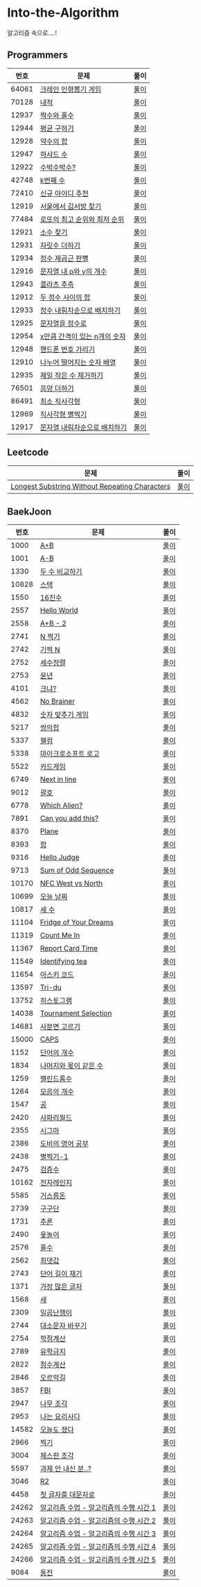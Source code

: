 # Into-the-Algorithm
알고리즘 속으로....!

## Programmers

|번호|문제|풀이|
|---|---|---|
|64061|[크레인 인형뽑기 게임](https://programmers.co.kr/learn/courses/30/lessons/64061)|[풀이](https://github.com/Jeeehee/Into-the-Algorithm/blob/main/Into-the-Algorithm/Into-the-Algorithm/Programmers/64061.swift)|
|70128|[내적](https://school.programmers.co.kr/learn/courses/30/lessons/70128)|[풀이](https://github.com/Jeeehee/Into-the-Algorithm/blob/main/Into-the-Algorithm/Into-the-Algorithm/Programmers/70128.swift)|
|12937|[짝수와 홀수](https://school.programmers.co.kr/learn/courses/30/lessons/12937)|[풀이](https://github.com/Jeeehee/Into-the-Algorithm/blob/main/Into-the-Algorithm/Into-the-Algorithm/Programmers/12937.swift)|
|12944|[평균 구하기](https://school.programmers.co.kr/learn/courses/30/lessons/12944)|[풀이](https://github.com/Jeeehee/Into-the-Algorithm/blob/main/Into-the-Algorithm/Into-the-Algorithm/Programmers/12944.swift)|
|12928|[약수의 합](https://school.programmers.co.kr/learn/courses/30/lessons/12928)|[풀이](https://github.com/Jeeehee/Into-the-Algorithm/blob/main/Into-the-Algorithm/Into-the-Algorithm/Programmers/12928.swift)|
|12947|[하샤드 수](https://school.programmers.co.kr/learn/courses/30/lessons/12947)|[풀이](https://github.com/Jeeehee/Into-the-Algorithm/blob/main/Into-the-Algorithm/Into-the-Algorithm/Programmers/12947.swift)|
|12922|[수박수박수?](https://school.programmers.co.kr/learn/courses/30/lessons/12922)|[풀이](https://github.com/Jeeehee/Into-the-Algorithm/blob/main/Into-the-Algorithm/Into-the-Algorithm/Programmers/12922.swift)|
|42748|[k번째 수](https://school.programmers.co.kr/learn/courses/30/lessons/42748)|[풀이](https://github.com/Jeeehee/Into-the-Algorithm/blob/main/Into-the-Algorithm/Into-the-Algorithm/Programmers/42748.swift)|
|72410|[신규 아이디 추천](https://school.programmers.co.kr/learn/courses/30/lessons/72410)|[풀이](https://github.com/Jeeehee/Into-the-Algorithm/blob/main/Into-the-Algorithm/Into-the-Algorithm/Programmers/72410.swift)|
|12919|[서울에서 김서방 찾기](https://school.programmers.co.kr/learn/courses/30/lessons/12919)|[풀이](https://github.com/Jeeehee/Into-the-Algorithm/blob/main/Into-the-Algorithm/Into-the-Algorithm/Programmers/12919.swift)|
|77484|[로또의 최고 순위와 최저 순위](https://school.programmers.co.kr/learn/courses/30/lessons/77484)|[풀이](https://github.com/Jeeehee/Into-the-Algorithm/blob/main/Into-the-Algorithm/Into-the-Algorithm/Programmers/77484.swift)|
|12921|[소수 찾기](https://school.programmers.co.kr/learn/courses/30/lessons/12921)|[풀이](https://github.com/Jeeehee/Into-the-Algorithm/blob/main/Into-the-Algorithm/Into-the-Algorithm/Programmers/12921.swift)|
|12931|[자릿수 더하기](https://school.programmers.co.kr/learn/courses/30/lessons/12931)|[풀이](https://github.com/Jeeehee/Into-the-Algorithm/blob/main/Into-the-Algorithm/Into-the-Algorithm/Programmers/12931.swift)|
|12934|[정수 제곱근 판별](https://school.programmers.co.kr/learn/courses/30/lessons/12934)|[풀이](https://github.com/Jeeehee/Into-the-Algorithm/blob/main/Into-the-Algorithm/Into-the-Algorithm/Programmers/12934.swift)|
|12916|[문자열 내 p와 y의 개수](https://school.programmers.co.kr/learn/courses/30/lessons/12916)|[풀이](https://github.com/Jeeehee/Into-the-Algorithm/blob/main/Into-the-Algorithm/Into-the-Algorithm/Programmers/12916.swift)|
|12943|[콜라츠 추측](https://school.programmers.co.kr/learn/courses/30/lessons/12943)|[풀이](https://github.com/Jeeehee/Into-the-Algorithm/blob/main/Into-the-Algorithm/Into-the-Algorithm/Programmers/12943.swift)|
|12912|[두 정수 사이의 합](https://school.programmers.co.kr/learn/courses/30/lessons/12912)|[풀이](https://github.com/Jeeehee/Into-the-Algorithm/blob/main/Into-the-Algorithm/Into-the-Algorithm/Programmers/12912.swift)|
|12933|[정수 내림차순으로 배치하기](https://school.programmers.co.kr/learn/courses/30/lessons/12933)|[풀이](https://github.com/Jeeehee/Into-the-Algorithm/blob/main/Into-the-Algorithm/Into-the-Algorithm/Programmers/12933.swift)|
|12925|[문자열을 정수로](https://school.programmers.co.kr/learn/courses/30/lessons/12925)|[풀이](https://github.com/Jeeehee/Into-the-Algorithm/blob/main/Into-the-Algorithm/Into-the-Algorithm/Programmers/12925.swift)|
|12954|[x만큼 간격이 있는 n개의 숫자](https://school.programmers.co.kr/learn/courses/30/lessons/12954)|[풀이](https://github.com/Jeeehee/Into-the-Algorithm/blob/main/Into-the-Algorithm/Into-the-Algorithm/Programmers/12954.swift)|
|12948|[핸드폰 번호 가리기](https://school.programmers.co.kr/learn/courses/30/lessons/12948)|[풀이](https://github.com/Jeeehee/Into-the-Algorithm/blob/main/Into-the-Algorithm/Into-the-Algorithm/Programmers/12948.swift)|
|12910|[나누어 떨어지는 숫자 배열](https://school.programmers.co.kr/learn/courses/30/lessons/12910)|[풀이](https://github.com/Jeeehee/Into-the-Algorithm/blob/main/Into-the-Algorithm/Into-the-Algorithm/Programmers/12910.swift)|
|12935|[제일 작은 수 제거하기](https://school.programmers.co.kr/learn/courses/30/lessons/12935)|[풀이](https://github.com/Jeeehee/Into-the-Algorithm/blob/main/Into-the-Algorithm/Into-the-Algorithm/Programmers/12935.swift)|
|76501|[음양 더하기](https://school.programmers.co.kr/learn/courses/30/lessons/76501)|[풀이](https://github.com/Jeeehee/Into-the-Algorithm/blob/main/Into-the-Algorithm/Into-the-Algorithm/Programmers/76501.swift)|
|86491|[최소 직사각형](https://school.programmers.co.kr/learn/courses/30/lessons/86491)|[풀이](https://github.com/Jeeehee/Into-the-Algorithm/blob/main/Into-the-Algorithm/Into-the-Algorithm/Programmers/86491.swift)|
|12969|[직사각형 별찍기](https://school.programmers.co.kr/learn/courses/30/lessons/12969)|[풀이](https://github.com/Jeeehee/Into-the-Algorithm/blob/main/Into-the-Algorithm/Into-the-Algorithm/Programmers/12969.swift)|
|12917|[문자열 내림차순으로 배치하기](https://school.programmers.co.kr/learn/courses/30/lessons/12917)|[풀이](https://github.com/Jeeehee/Into-the-Algorithm/blob/main/Into-the-Algorithm/Into-the-Algorithm/Programmers/12917.swift)|


## Leetcode

|문제|풀이|
|---|---|
|[Longest Substring Without Repeating Characters](https://leetcode.com/problems/longest-substring-without-repeating-characters/)|[풀이](https://github.com/Jeeehee/Into-the-Algorithm/blob/main/Into-the-Algorithm/Into-the-Algorithm/Leetcode/LongestSubstringWithoutRepeatingCharacters.swift)|

## BaekJoon

|번호|문제|풀이|
|---|---|---|
|1000|[A+B](https://www.acmicpc.net/problem/1000)|[풀이](https://github.com/Jeeehee/Into-the-Algorithm/blob/main/Into-the-Algorithm/Into-the-Algorithm/BaekJoon/1000.swift)|
|1001|[A-B](https://www.acmicpc.net/problem/1001)|[풀이](https://github.com/Jeeehee/Into-the-Algorithm/blob/main/Into-the-Algorithm/Into-the-Algorithm/BaekJoon/1001.swift)|
|1330|[두 수 비교하기](https://www.acmicpc.net/problem/1330)|[풀이](https://github.com/Jeeehee/Into-the-Algorithm/blob/main/Into-the-Algorithm/Into-the-Algorithm/BaekJoon/1330.swift)|
|10828|[스택](https://www.acmicpc.net/problem/10828)|[풀이](https://github.com/Jeeehee/Into-the-Algorithm/blob/main/Into-the-Algorithm/Into-the-Algorithm/BaekJoon/10828.swift)|
|1550|[16진수](https://www.acmicpc.net/problem/1550)|[풀이](https://github.com/Jeeehee/Into-the-Algorithm/blob/main/Into-the-Algorithm/Into-the-Algorithm/BaekJoon/1550.swift)|
|2557|[Hello World](https://www.acmicpc.net/problem/2557)|[풀이](https://github.com/Jeeehee/Into-the-Algorithm/blob/main/Into-the-Algorithm/Into-the-Algorithm/BaekJoon/2557.swift)|
|2558|[A+B - 2](https://www.acmicpc.net/problem/2558)|[풀이](https://github.com/Jeeehee/Into-the-Algorithm/blob/main/Into-the-Algorithm/Into-the-Algorithm/BaekJoon/2558.swift)|
|2741|[N 찍기](https://www.acmicpc.net/problem/2741)|[풀이](https://github.com/Jeeehee/Into-the-Algorithm/blob/main/Into-the-Algorithm/Into-the-Algorithm/BaekJoon/2741.swift)|
|2742|[기찍 N](https://www.acmicpc.net/problem/2742)|[풀이](https://github.com/Jeeehee/Into-the-Algorithm/blob/main/Into-the-Algorithm/Into-the-Algorithm/BaekJoon/2742.swift)|
|2752|[세수정렬](https://www.acmicpc.net/problem/2752)|[풀이](https://github.com/Jeeehee/Into-the-Algorithm/blob/main/Into-the-Algorithm/Into-the-Algorithm/BaekJoon/2752.swift)|
|2753|[윤년](https://www.acmicpc.net/problem/2753)|[풀이](https://github.com/Jeeehee/Into-the-Algorithm/blob/main/Into-the-Algorithm/Into-the-Algorithm/BaekJoon/2753.swift)|
|4101|[크냐?](https://www.acmicpc.net/problem/4101)|[풀이](https://github.com/Jeeehee/Into-the-Algorithm/blob/main/Into-the-Algorithm/Into-the-Algorithm/BaekJoon/4101.swift)|
|4562|[No Brainer](https://www.acmicpc.net/problem/4562)|[풀이](https://github.com/Jeeehee/Into-the-Algorithm/blob/main/Into-the-Algorithm/Into-the-Algorithm/BaekJoon/4562.swift)|
|4832|[숫자 맞추기 게임](https://www.acmicpc.net/problem/4892)|[풀이](https://github.com/Jeeehee/Into-the-Algorithm/blob/main/Into-the-Algorithm/Into-the-Algorithm/BaekJoon/4892.swift)|
|5217|[쌍의합](https://www.acmicpc.net/problem/5217)|[풀이](https://github.com/Jeeehee/Into-the-Algorithm/blob/main/Into-the-Algorithm/Into-the-Algorithm/BaekJoon/5217.swift)|
|5337|[웰컴](https://www.acmicpc.net/problem/5337)|[풀이](https://github.com/Jeeehee/Into-the-Algorithm/blob/main/Into-the-Algorithm/Into-the-Algorithm/BaekJoon/5337.swift)|
|5338|[마이크로소프트 로고](https://www.acmicpc.net/problem/5338)|[풀이](https://github.com/Jeeehee/Into-the-Algorithm/blob/main/Into-the-Algorithm/Into-the-Algorithm/BaekJoon/5338.swift)|
|5522|[카드게임](https://www.acmicpc.net/problem/5522)|[풀이](https://github.com/Jeeehee/Into-the-Algorithm/blob/main/Into-the-Algorithm/Into-the-Algorithm/BaekJoon/5522.swift)|
|6749|[Next in line](https://www.acmicpc.net/problem/6749)|[풀이](https://github.com/Jeeehee/Into-the-Algorithm/blob/main/Into-the-Algorithm/Into-the-Algorithm/BaekJoon/6749.swift)|
|9012|[괄호](https://www.acmicpc.net/problem/9012)|[풀이](https://github.com/Jeeehee/Into-the-Algorithm/blob/main/Into-the-Algorithm/Into-the-Algorithm/BaekJoon/9012.swift)|
|6778|[Which Alien?](https://www.acmicpc.net/problem/6778)|[풀이](https://github.com/Jeeehee/Into-the-Algorithm/blob/main/Into-the-Algorithm/Into-the-Algorithm/BaekJoon/6778.swift)|
|7891|[Can you add this?](https://www.acmicpc.net/problem/7891)|[풀이](https://github.com/Jeeehee/Into-the-Algorithm/blob/main/Into-the-Algorithm/Into-the-Algorithm/BaekJoon/7891.swift)|
|8370|[Plane](https://www.acmicpc.net/problem/8370)|[풀이](https://github.com/Jeeehee/Into-the-Algorithm/blob/main/Into-the-Algorithm/Into-the-Algorithm/BaekJoon/8370.swift)|
|8393|[합](https://www.acmicpc.net/problem/8393)|[풀이](https://github.com/Jeeehee/Into-the-Algorithm/blob/main/Into-the-Algorithm/Into-the-Algorithm/BaekJoon/8393.swift)|
|9316|[Hello Judge](https://www.acmicpc.net/problem/9316)|[풀이](https://github.com/Jeeehee/Into-the-Algorithm/blob/main/Into-the-Algorithm/Into-the-Algorithm/BaekJoon/9316.swift)|
|9713|[Sum of Odd Sequence](https://www.acmicpc.net/problem/9713)|[풀이](https://github.com/Jeeehee/Into-the-Algorithm/blob/main/Into-the-Algorithm/Into-the-Algorithm/BaekJoon/9713.swift)|
|10170|[NFC West vs North](https://www.acmicpc.net/problem/10170)|[풀이](https://github.com/Jeeehee/Into-the-Algorithm/blob/main/Into-the-Algorithm/Into-the-Algorithm/BaekJoon/10170.swift)|
|10699|[오늘 날짜](https://www.acmicpc.net/problem/10699)|[풀이](https://github.com/Jeeehee/Into-the-Algorithm/blob/main/Into-the-Algorithm/Into-the-Algorithm/BaekJoon/10699.swift)|
|10817|[세 수](https://www.acmicpc.net/problem/10817)|[풀이](https://github.com/Jeeehee/Into-the-Algorithm/blob/main/Into-the-Algorithm/Into-the-Algorithm/BaekJoon/10817.swift)|
|11104|[Fridge of Your Dreams](https://www.acmicpc.net/problem/11104)|[풀이](https://github.com/Jeeehee/Into-the-Algorithm/blob/main/Into-the-Algorithm/Into-the-Algorithm/BaekJoon/11104.swift)|
|11319|[Count Me In](https://www.acmicpc.net/problem/11319)|[풀이](https://github.com/Jeeehee/Into-the-Algorithm/blob/main/Into-the-Algorithm/Into-the-Algorithm/BaekJoon/11319.swift)|
|11367|[Report Card Time](https://www.acmicpc.net/problem/11367)|[풀이](https://github.com/Jeeehee/Into-the-Algorithm/blob/main/Into-the-Algorithm/Into-the-Algorithm/BaekJoon/11367.swift)|
|11549|[Identifying tea](https://www.acmicpc.net/problem/11549)|[풀이](https://github.com/Jeeehee/Into-the-Algorithm/blob/main/Into-the-Algorithm/Into-the-Algorithm/BaekJoon/11549.swift)|
|11654|[아스키 코드](https://www.acmicpc.net/problem/11654)|[풀이](https://github.com/Jeeehee/Into-the-Algorithm/blob/main/Into-the-Algorithm/Into-the-Algorithm/BaekJoon/11654.swift)|
|13597|[Tri-du](https://www.acmicpc.net/problem/13597)|[풀이](https://github.com/Jeeehee/Into-the-Algorithm/blob/main/Into-the-Algorithm/Into-the-Algorithm/BaekJoon/13597.swift)|
|13752|[히스토그램](https://www.acmicpc.net/problem/13752)|[풀이](https://github.com/Jeeehee/Into-the-Algorithm/blob/main/Into-the-Algorithm/Into-the-Algorithm/BaekJoon/13752.swift)|
|14038|[Tournament Selection](https://www.acmicpc.net/problem/14038)|[풀이](https://github.com/Jeeehee/Into-the-Algorithm/blob/main/Into-the-Algorithm/Into-the-Algorithm/BaekJoon/14038.swift)|
|14681|[사분면 고르기](https://www.acmicpc.net/problem/14681)|[풀이](https://github.com/Jeeehee/Into-the-Algorithm/blob/main/Into-the-Algorithm/Into-the-Algorithm/BaekJoon/14681.swift)|
|15000|[CAPS](https://www.acmicpc.net/problem/15000)|[풀이](https://github.com/Jeeehee/Into-the-Algorithm/blob/main/Into-the-Algorithm/Into-the-Algorithm/BaekJoon/15000.swift)|
|1152|[단어의 개수](https://www.acmicpc.net/problem/1152)|[풀이](https://github.com/Jeeehee/Into-the-Algorithm/blob/main/Into-the-Algorithm/Into-the-Algorithm/BaekJoon/1152.swift)|
|1834|[나머지와 몫이 같은 수](https://www.acmicpc.net/problem/1834)|[풀이](https://github.com/Jeeehee/Into-the-Algorithm/blob/main/Into-the-Algorithm/Into-the-Algorithm/BaekJoon/1834.swift)|
|1259|[팰린드롬수](https://www.acmicpc.net/problem/1259)|[풀이](https://github.com/Jeeehee/Into-the-Algorithm/blob/main/Into-the-Algorithm/Into-the-Algorithm/BaekJoon/1259.swift)|
|1264|[모음의 개수](https://www.acmicpc.net/problem/1264)|[풀이](https://github.com/Jeeehee/Into-the-Algorithm/blob/main/Into-the-Algorithm/Into-the-Algorithm/BaekJoon/1264.swift)|
|1547|[공](https://www.acmicpc.net/problem/1547)|[풀이](https://github.com/Jeeehee/Into-the-Algorithm/blob/main/Into-the-Algorithm/Into-the-Algorithm/BaekJoon/1547.swift)|
|2420|[사파리월드](https://www.acmicpc.net/problem/2420)|[풀이](https://github.com/Jeeehee/Into-the-Algorithm/blob/main/Into-the-Algorithm/Into-the-Algorithm/BaekJoon/2420.swift)|
|2355|[시그마](https://www.acmicpc.net/problem/2355)|[풀이](https://github.com/Jeeehee/Into-the-Algorithm/blob/main/Into-the-Algorithm/Into-the-Algorithm/BaekJoon/2355.swift)|
|2386|[도비의 영어 공부](https://www.acmicpc.net/problem/2386)|[풀이](https://github.com/Jeeehee/Into-the-Algorithm/blob/main/Into-the-Algorithm/Into-the-Algorithm/BaekJoon/2386.swift)|
|2438|[별찍기-1](https://www.acmicpc.net/problem/2438)|[풀이](https://github.com/Jeeehee/Into-the-Algorithm/blob/main/Into-the-Algorithm/Into-the-Algorithm/BaekJoon/2438.swift)|
|2475|[검증수](https://www.acmicpc.net/problem/2475)|[풀이](https://github.com/Jeeehee/Into-the-Algorithm/blob/main/Into-the-Algorithm/Into-the-Algorithm/BaekJoon/2475.swift)|
|10162|[전자레인지](https://www.acmicpc.net/problem/10162)|[풀이](https://github.com/Jeeehee/Into-the-Algorithm/blob/main/Into-the-Algorithm/Into-the-Algorithm/BaekJoon/10162.swift)|
|5585|[거스름돈](https://www.acmicpc.net/problem/5585)|[풀이](https://github.com/Jeeehee/Into-the-Algorithm/blob/main/Into-the-Algorithm/Into-the-Algorithm/BaekJoon/5585.swift)|
|2739|[구구단](https://www.acmicpc.net/problem/2739)|[풀이](https://github.com/Jeeehee/Into-the-Algorithm/blob/main/Into-the-Algorithm/Into-the-Algorithm/BaekJoon/2739.swift)|
|1731|[추론](https://www.acmicpc.net/problem/1731)|[풀이](https://github.com/Jeeehee/Into-the-Algorithm/blob/main/Into-the-Algorithm/Into-the-Algorithm/BaekJoon/1731.swift)|
|2490|[윷놀이](https://www.acmicpc.net/problem/2490)|[풀이](https://github.com/Jeeehee/Into-the-Algorithm/blob/main/Into-the-Algorithm/Into-the-Algorithm/BaekJoon/2490.swift)|
|2576|[홀수](https://www.acmicpc.net/problem/2576)|[풀이](https://github.com/Jeeehee/Into-the-Algorithm/blob/main/Into-the-Algorithm/Into-the-Algorithm/BaekJoon/2576.swift)|
|2562|[최댓값](https://www.acmicpc.net/problem/2562)|[풀이](https://github.com/Jeeehee/Into-the-Algorithm/blob/main/Into-the-Algorithm/Into-the-Algorithm/BaekJoon/2562.swift)|
|2743|[단어 길이 재기](https://www.acmicpc.net/problem/2743)|[풀이](https://github.com/Jeeehee/Into-the-Algorithm/blob/main/Into-the-Algorithm/Into-the-Algorithm/BaekJoon/2743.swift)|
|1371|[가장 많은 글자](https://www.acmicpc.net/problem/1371)|[풀이](https://github.com/Jeeehee/Into-the-Algorithm/blob/main/Into-the-Algorithm/Into-the-Algorithm/BaekJoon/1371.swift)|
|1568|[새](https://www.acmicpc.net/problem/1568)|[풀이](https://github.com/Jeeehee/Into-the-Algorithm/blob/main/Into-the-Algorithm/Into-the-Algorithm/BaekJoon/1568.swift)|
|2309|[일곱난쟁이](https://www.acmicpc.net/problem/2309)|[풀이](https://github.com/Jeeehee/Into-the-Algorithm/blob/main/Into-the-Algorithm/Into-the-Algorithm/BaekJoon/2309.swift)|
|2744|[대소문자 바꾸기](https://www.acmicpc.net/problem/2744)|[풀이](https://github.com/Jeeehee/Into-the-Algorithm/blob/main/Into-the-Algorithm/Into-the-Algorithm/BaekJoon/2744.swift)|
|2754|[학점계산](https://www.acmicpc.net/problem/2754)|[풀이](https://github.com/Jeeehee/Into-the-Algorithm/blob/main/Into-the-Algorithm/Into-the-Algorithm/BaekJoon/2754.swift)|
|2789|[유학금지](https://www.acmicpc.net/problem/2789)|[풀이](https://github.com/Jeeehee/Into-the-Algorithm/blob/main/Into-the-Algorithm/Into-the-Algorithm/BaekJoon/2789.swift)|
|2822|[점수계산](https://www.acmicpc.net/problem/2822)|[풀이](https://github.com/Jeeehee/Into-the-Algorithm/blob/main/Into-the-Algorithm/Into-the-Algorithm/BaekJoon/2822.swift)|
|2846|[오르막길](https://www.acmicpc.net/problem/2846)|[풀이](https://github.com/Jeeehee/Into-the-Algorithm/blob/main/Into-the-Algorithm/Into-the-Algorithm/BaekJoon/2846.swift)|
|3857|[FBI](https://www.acmicpc.net/problem/2857)|[풀이](https://github.com/Jeeehee/Into-the-Algorithm/blob/main/Into-the-Algorithm/Into-the-Algorithm/BaekJoon/2857.swift)|
|2947|[나무 조각](https://www.acmicpc.net/problem/2947)|[풀이](https://github.com/Jeeehee/Into-the-Algorithm/blob/main/Into-the-Algorithm/Into-the-Algorithm/BaekJoon/2947.swift)|
|2953|[나는 요리사다](https://www.acmicpc.net/problem/2953)|[풀이](https://github.com/Jeeehee/Into-the-Algorithm/blob/main/Into-the-Algorithm/Into-the-Algorithm/BaekJoon/2953.swift)|
|14582|[오늘도 졌다](https://www.acmicpc.net/problem/14582)|[풀이](https://github.com/Jeeehee/Into-the-Algorithm/blob/main/Into-the-Algorithm/Into-the-Algorithm/BaekJoon/14582.swift)|
|2966|[찍기](https://www.acmicpc.net/problem/2966)|[풀이](https://github.com/Jeeehee/Into-the-Algorithm/blob/main/Into-the-Algorithm/Into-the-Algorithm/BaekJoon/2966.swift)|
|3004|[체스판 조각](https://www.acmicpc.net/problem/3004)|[풀이](https://github.com/Jeeehee/Into-the-Algorithm/blob/main/Into-the-Algorithm/Into-the-Algorithm/BaekJoon/3004.swift)|
|5597|[과제 안 내신 분..?](https://www.acmicpc.net/problem/5597)|[풀이](https://github.com/Jeeehee/Into-the-Algorithm/blob/main/Into-the-Algorithm/Into-the-Algorithm/BaekJoon/5597.swift)|
|3046|[R2](https://www.acmicpc.net/problem/3046)|[풀이](https://github.com/Jeeehee/Into-the-Algorithm/blob/main/Into-the-Algorithm/Into-the-Algorithm/BaekJoon/3046.swift)|
|4458|[첫 글자를 대문자로](https://www.acmicpc.net/problem/4458)|[풀이](https://github.com/Jeeehee/Into-the-Algorithm/blob/main/Into-the-Algorithm/Into-the-Algorithm/BaekJoon/4458.swift)|
|24262|[알고리즘 수업 - 알고리즘의 수행 시간 1](https://www.acmicpc.net/problem/24262)|[풀이](https://github.com/Jeeehee/Into-the-Algorithm/blob/main/Into-the-Algorithm/Into-the-Algorithm/BaekJoon/24262.swift)|
|24263|[알고리즘 수업 - 알고리즘의 수행 시간 2](https://www.acmicpc.net/problem/24263)|[풀이](https://github.com/Jeeehee/Into-the-Algorithm/blob/main/Into-the-Algorithm/Into-the-Algorithm/BaekJoon/24263.swift)|
|24264|[알고리즘 수업 - 알고리즘의 수행 시간 3](https://www.acmicpc.net/problem/24264)|[풀이](https://github.com/Jeeehee/Into-the-Algorithm/blob/main/Into-the-Algorithm/Into-the-Algorithm/BaekJoon/24264.swift)|
|24265|[알고리즘 수업 - 알고리즘의 수행 시간 4](https://www.acmicpc.net/problem/24265)|[풀이](https://github.com/Jeeehee/Into-the-Algorithm/blob/main/Into-the-Algorithm/Into-the-Algorithm/BaekJoon/24265.swift)|
|24266|[알고리즘 수업 - 알고리즘의 수행 시간 5](https://www.acmicpc.net/problem/24266)|[풀이](https://github.com/Jeeehee/Into-the-Algorithm/blob/main/Into-the-Algorithm/Into-the-Algorithm/BaekJoon/24266.swift)|
|9084|[동전](https://www.acmicpc.net/problem/9084)|[풀이](https://github.com/Jeeehee/Into-the-Algorithm/blob/main/Into-the-Algorithm/Into-the-Algorithm/BaekJoon/9084.swift)|
